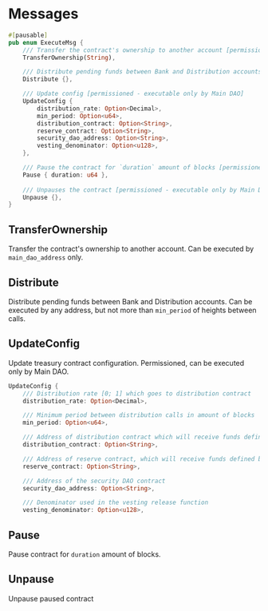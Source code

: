 # Messages

```rust
#[pausable]
pub enum ExecuteMsg {
    /// Transfer the contract's ownership to another account [permissioned - executable only by Main DAO]
    TransferOwnership(String),

    /// Distribute pending funds between Bank and Distribution accounts [permissionless]
    Distribute {},

    /// Update config [permissioned - executable only by Main DAO]
    UpdateConfig {
        distribution_rate: Option<Decimal>,
        min_period: Option<u64>,
        distribution_contract: Option<String>,
        reserve_contract: Option<String>,
        security_dao_address: Option<String>,
        vesting_denominator: Option<u128>,
    },

    /// Pause the contract for `duration` amount of blocks [permissioned - executable only by Main DAO or the Security DAO]
    Pause { duration: u64 },
    
    /// Unpauses the contract [permissioned - executable only by Main DAO]
    Unpause {},
}
```

## TransferOwnership 

Transfer the contract's ownership to another account. Can be executed by `main_dao_address` only.


## Distribute

Distribute pending funds between Bank and Distribution accounts. Can be executed by any address, but not more than `min_period` of heights between calls.

## UpdateConfig

Update treasury contract configuration. Permissioned, can be executed only by Main DAO.

```rust
UpdateConfig {
    /// Distribution rate [0; 1] which goes to distribution contract
    distribution_rate: Option<Decimal>,

    /// Minimum period between distribution calls in amount of blocks
    min_period: Option<u64>,

    /// Address of distribution contract which will receive funds defined by distribution_rate %
    distribution_contract: Option<String>,

    /// Address of reserve contract, which will receive funds defined by 100-distribution_rate %
    reserve_contract: Option<String>,

    /// Address of the security DAO contract
    security_dao_address: Option<String>,

    /// Denominator used in the vesting release function
    vesting_denominator: Option<u128>,
```

## Pause

Pause contract for `duration` amount of blocks.

## Unpause

Unpause paused contract
